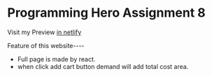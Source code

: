 # Programming Hero Assignment 8
Visit my Preview [in netlify](https://modest-hawking-eefeeb.netlify.app/)

Feature of this website----

<ul>
  <li>Full page is made by react.</li>
  <li>when click add cart button demand will add total cost area.
</li>
